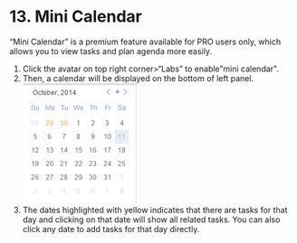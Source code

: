 # 13. Mini Calendar
“Mini Calendar” is a premium feature available for PRO users only, which allows you to view tasks and plan agenda more easily.
1. Click the avatar on top right corner>“Labs” to enable"mini calendar".
2. Then, a calendar will be displayed on the bottom of left panel.
![](../images/image027.png)
3. The dates highlighted with yellow indicates that there are tasks for that day and clicking on that date will show all related tasks. You can also click any date to add tasks for that day directly.
